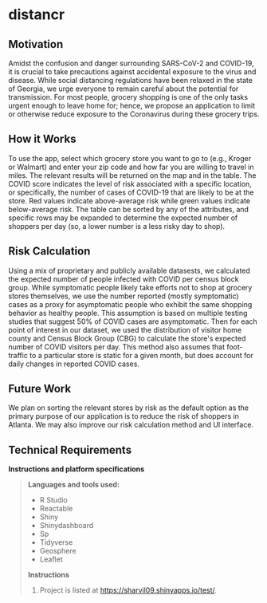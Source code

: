 distancr
=============

Motivation
----------
Amidst the confusion and danger surrounding SARS-CoV-2 and COVID-19, it is crucial to take precautions against accidental exposure to the virus and disease. While social distancing regulations have been relaxed in the state of Georgia, we urge everyone to remain careful about the potential for transmission. For most people, grocery shopping is one of the only tasks urgent enough to leave home for; hence, we propose an application to limit or otherwise reduce exposure to the Coronavirus during these grocery trips.

How it Works
------------
To use the app, select which grocery store you want to go to (e.g., Kroger or Walmart) and enter your zip code and how far you are willing to travel in miles. The relevant results will be returned on the map and in the table. The COVID score indicates the level of risk associated with a specific location, or specifically, the number of cases of COVID-19 that are likely to be at the store. Red values indicate above-average risk while green values indicate below-average risk. The table can be sorted by any of the attributes, and specific rows may be expanded to determine the expected number of shoppers per day (so, a lower number is a less risky day to shop).

Risk Calculation
------------
Using a mix of proprietary and publicly available datasests, we calculated the expected number of people infected with COVID per census block group. While symptomatic people likely take efforts not to shop at grocery stores themselves, we use the number reported (mostly symptomatic) cases as a proxy for asymptomatic people who exhibit the same shopping behavior as healthy people. This assumption is based on multiple testing studies that suggest 50% of COVID cases are asymptomatic. Then for each point of interest in our dataset, we used the  distribution of visitor home county and Census Block Group (CBG) to calculate the store's expected number of COVID visitors per day. This method also assumes that foot-traffic to a particular store is static for a given month, but does account for daily changes in reported COVID cases.

Future Work
------------
We plan on sorting the relevant stores by risk as the default option as the primary purpose of our application is to reduce the risk of shoppers in Atlanta. We may also improve our risk calculation method and UI interface.

Technical Requirements
----------------------

**Instructions and platform specifications**

>**Languages and tools used:**
>
>- R Studio
>- Reactable
>- Shiny 
>- Shinydashboard
>- Sp
>- Tidyverse
>- Geosphere
>- Leaflet
>
>**Instructions**
>
>1. Project is listed at https://sharvil09.shinyapps.io/test/.

